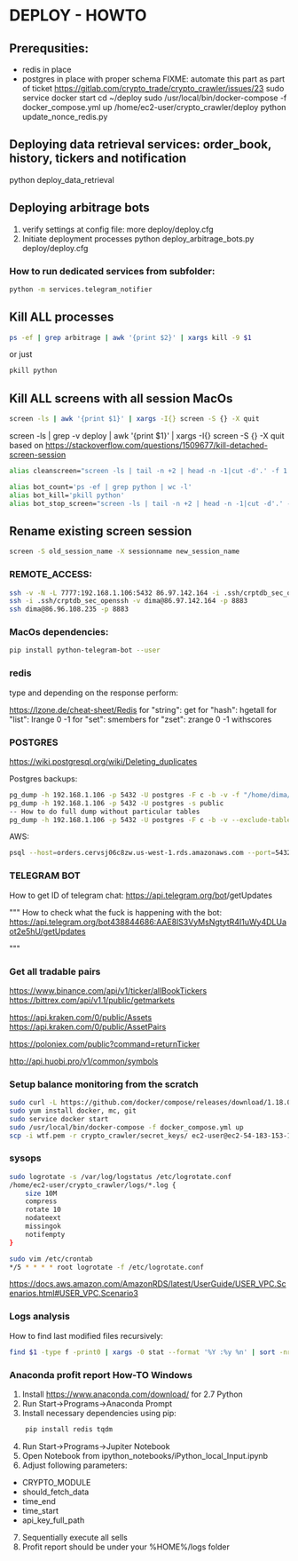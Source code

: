 # DEPLOY - HOWTO
## Prerequsities:
* redis in place
* postgres in place with proper schema
FIXME: automate this part as part of ticket https://gitlab.com/crypto_trade/crypto_crawler/issues/23
sudo service docker start
cd ~/deploy
sudo /usr/local/bin/docker-compose -f docker_compose.yml up
/home/ec2-user/crypto_crawler/deploy
python update_nonce_redis.py


## Deploying data retrieval services: order_book, history, tickers and notification
python deploy_data_retrieval

## Deploying arbitrage bots
1. verify settings at config file:
more deploy/deploy.cfg
2. Initiate deployment processes
python deploy_arbitrage_bots.py deploy/deploy.cfg

### How to run dedicated services from subfolder:
``` bash
python -m services.telegram_notifier
```
## Kill ALL processes
``` bash
ps -ef | grep arbitrage | awk '{print $2}' | xargs kill -9 $1
```
or just
``` bash
pkill python
```

## Kill ALL screens with all session MacOs
``` bash
screen -ls | awk '{print $1}' | xargs -I{} screen -S {} -X quit
```
screen -ls | grep -v deploy | awk '{print $1}' | xargs -I{} screen -S {} -X quit
based on  https://stackoverflow.com/questions/1509677/kill-detached-screen-session

``` bash
alias cleanscreen="screen -ls | tail -n +2 | head -n -1|cut -d'.' -f 1 |xargs kill -9 ; screen -wipe"

alias bot_count='ps -ef | grep python | wc -l'
alias bot_kill='pkill python'
alias bot_stop_screen="screen -ls | tail -n +2 | head -n -1|cut -d'.' -f 1 |xargs kill -9 ; screen -wipe"
```

## Rename existing screen session
``` bash
screen -S old_session_name -X sessionname new_session_name
```

### REMOTE_ACCESS:
``` bash
ssh -v -N -L 7777:192.168.1.106:5432 86.97.142.164 -i .ssh/crptdb_sec_openssh -l dima -p 8883
ssh -i .ssh/crptdb_sec_openssh -v dima@86.97.142.164 -p 8883
ssh dima@86.96.108.235 -p 8883
```

### MacOs dependencies:
``` bash
pip install python-telegram-bot --user
```

### redis
type <key>
and depending on the response perform:

https://lzone.de/cheat-sheet/Redis
for "string": get <key>
for "hash": hgetall <key>
for "list": lrange <key> 0 -1
for "set": smembers <key>
for "zset": zrange <key> 0 -1 withscores

### POSTGRES
https://wiki.postgresql.org/wiki/Deleting_duplicates

Postgres backups:
``` bash
pg_dump -h 192.168.1.106 -p 5432 -U postgres -F c -b -v -f "/home/dima/full_DDMMYYYY"
pg_dump -h 192.168.1.106 -p 5432 -U postgres -s public
-- How to do full dump without particular tables
pg_dump -h 192.168.1.106 -p 5432 -U postgres -F c -b -v --exclude-table=alarams --exclude-table=tmp_binance_orders --exclude-table=tmp_history_trades --exclude-table=tmp_trades --exclude-table=trades -f "/home/dima/full_DDMMYYYY"
```

AWS:
``` bash
psql --host=orders.cervsj06c8zw.us-west-1.rds.amazonaws.com --port=5432 --username=postgres --password --dbname=crypto
```


### TELEGRAM BOT
How to get ID of telegram chat:
https://api.telegram.org/bot<YourBOTToken>/getUpdates

"""
How to check what the fuck is happening with the bot:
https://api.telegram.org/bot438844686:AAE8lS3VyMsNgtytR4I1uWy4DLUaot2e5hU/getUpdates

"""


### Get all tradable pairs
https://www.binance.com/api/v1/ticker/allBookTickers
https://bittrex.com/api/v1.1/public/getmarkets

https://api.kraken.com/0/public/Assets
https://api.kraken.com/0/public/AssetPairs

https://poloniex.com/public?command=returnTicker

http://api.huobi.pro/v1/common/symbols


### Setup balance monitoring from the scratch
``` bash
sudo curl -L https://github.com/docker/compose/releases/download/1.18.0/docker-compose-`uname -s`-`uname -m` -o /usr/local/bin/docker-compose
sudo yum install docker, mc, git
sudo service docker start
sudo /usr/local/bin/docker-compose -f docker_compose.yml up
scp -i wtf.pem -r crypto_crawler/secret_keys/ ec2-user@ec2-54-183-153-123.us-west-1.compute.amazonaws.com:/tmp/
```


### sysops
``` bash
sudo logrotate -s /var/log/logstatus /etc/logrotate.conf
/home/ec2-user/crypto_crawler/logs/*.log {
    size 10M
    compress
    rotate 10
    nodateext
    missingok
    notifempty
}

sudo vim /etc/crontab
*/5 * * * * root logrotate -f /etc/logrotate.conf
```

https://docs.aws.amazon.com/AmazonRDS/latest/UserGuide/USER_VPC.Scenarios.html#USER_VPC.Scenario3


### Logs analysis

How to find last modified files recursively:
``` bash
find $1 -type f -print0 | xargs -0 stat --format '%Y :%y %n' | sort -nr | cut -d: -f2- | head
```


### Anaconda profit report How-TO Windows
1. Install https://www.anaconda.com/download/ for 2.7 Python
2. Run  Start->Programs->Anaconda Prompt
3. Install necessary dependencies using pip:
``` bash
    pip install redis tqdm
```
4. Run Start->Programs->Jupiter Notebook
5. Open Notebook from ipython_notebooks/iPython_local_Input.ipynb
6. Adjust following parameters:
* CRYPTO_MODULE
* should_fetch_data
* time_end
* time_start
* api_key_full_path
7. Sequentially execute all sells
8. Profit report should be under your %HOME%/logs folder